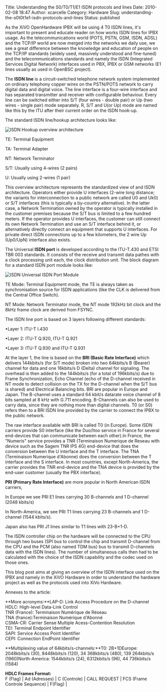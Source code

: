 Title: Understanding the S0/T0/T1/E1 ISDN protocols and lines
Date: 2010-02-08 18:47
Author: xcarcelle
Category: Hardware
Slug: understanding-the-s0t0t1e1-isdn-protocols-and-lines
Status: published

As the XiVO OpenHardware IPBX will be using 4 T0 ISDN lines, it's
important to present and educate reader on how works ISDN lines for IPBX
usage. As the telecommunications world (POTS, PSTN, GSM, ISDN, ADSL) and
the TCP/IP world are now merged into the networks we daily use, we see a
great difference between the knowledge and education of people on the
TCP/IP standards (widely used, massively understood and fine-tuned) and
the telecommunications standards and namely the ISDN (Integrated
Services Digital Network) interfaces used in PBX, IPBX or GSM networks
(E1 lines usually as used in OpenBSC project).

The **ISDN line** is a circuit-switched telephone network system
implemented on ordinary telephony copper wires on the PSTN/POTS network
to carry digital data and digital voice. The line interface is a
four-wire interface and has separated transmitter and receiver with
configurable behaviour. Every line can be switched either into S/T (four
wires - double pair) or Up (two wires - single pair) mode separately. R,
S/T and U(or Up) mode are named like this by the ITU after their current
order on the ISDN hook-up.

The standard ISDN line/hookup architecture looks like:

![ISDN Hookup overview
architecture](/images/blog/.ISDN_1_m.jpg "ISDN Hookup overview architecture, fév. 2010")

TE: Terminal Equipment

TA: Terminal Adapter

NT: Network Terminator

S/T: Usually using 4-wires (2 pairs)

U: Usually using 2-wires (1 pair)

This overview architecture represents the standardized view of and ISDN
architecture. Operators either provide U interfaces (2-wire long
distance; the variants for interconnection to a public network are
called U0 and Uk0) or S/T interfaces (this is typically a by-country
alternative). In the latter case, a Network Termination owned by the
operator is typically installed in the customer premises because the S/T
bus is limited to a few hundred meters. If the operator provides U
interfaces, the customer can still connect its own Network Termination
and use an S/T interface behind it, or alternatively directly connect an
equipment that supports U interfaces. For private direct ISDN
connections up to a few kilometers, the 2 wire Up (Up0/UpN) interface
also exists.

The Universal **ISDN port** is developed according to the ITU-T.430 and
ETSI TBR 003 standards. It consists of the receive and transmit data
pathes with a clock processing unit each, the clock distribution unit.
The block diagram for a standard ISDN port module looks like:

![ISDN Universal ISDN Port
Module](/images/blog/.ISDN_2_m.jpg "ISDN Universal ISDN Port Module, fév. 2010")

TE Mode: Terminal Equipment mode, the TE is always taken as
synchronisation source for ISDN applications (like the CLK is delivered
from the Central Office Switch).

NT Mode: Network Terminator mode, the NT mode 192kHz bit clock and the
8kHz frame clock are derived from FSYNC.

The ISDN line port is based on 3 layers following different standards:

•Layer 1: ITU-T I.430

•Layer 2: ITU-T Q.920, ITU-T Q.921

•Layer 3: ITU-T Q.930 and ITU-T Q.931

At the layer 1, the line is based on the **BRI (Basic Rate Interface)**
which delivers 144kbits/s (for S/T mode) broken into two 64kbits/s B
(Bearer) channel for data and one 16kbits/s D (Delta) channel for
signaling. The overhead is then added to the 144kbits/s (for a total of
196kbits/s) due to Frame Synchronization, Echo Channel (echo of the
D-channel received in NT mode to detect collision on the TX for the
D-channel when the S/T bus is shared) and Electrical Balancing bits. BRI
are popular in Europe and Japan. The B-channel uses a standard 64 kbit/s
datarate voice channel of 8 bits sampled at 8 kHz with G.711 encoding.
B-Channels can also be used to carry data, since they are nothing more
than digital channels. T0 (or S0) refers then to a BRI ISDN line
provided by the carrier to connect the IPBX to the public network.

The raw interface available with BRI is called T0 (in Europe). Some ISDN
carriers provide S0 interface (like the Duo/Itoo service in France for
several end-devices that can communicate between each other).In France,
the "Numeris" service provides a TNR (Terminaison Numerique de Reseau
with device such as the Sagem TNR IPS 4G) end-device that does the
conversion between the U interface and the T interface. The TNA
(Terminaison Numerique d'Abonne) does the conversion between the T
interface and the S interface. In most countries, except North-America,
the carrier provides the TNR end-device and the TNA device is provided
by the end-user customer (usually the PBX interface).

**PRI (Primary Rate Interface)** are more popular in North American ISDN
carriers,

In Europe we see PRI E1 lines carrying 30 B-channels and 1 D-channel
(2048 kbits/s)

In North-America, we see PRI T1 lines carrying 23 B-channels and 1
D-channel (1544 kbits/s).

Japan also has PRI J1 lines similar to T1 lines with 23-B+1-D.

The ISDN controller chip on the hardware will be connected to the CPU
through two buses (SPI bus to control the chip and transmit D-channel
from the CPU and the PCM (also named TDM bus) bus to transmit D-channels
data with the ISDN lines). The number of simultaneous calls then had to
be calculated with the choice of the ISDN capability and the codec used
on those ones.

This blog post aims at giving an overview of the ISDN interface used on
the IPBX and namely in the XiVO Hardware in order to understand the
hardware project as well as the protocols used into XiVo Hardware.

Annexes to the article:

**More acronyms:**LAP-D: Link Access Procedure on the D-channel  
HDLC: High-level Data-Link Control  
TNR (France): Terminaison Numérique de Réseau  
TNA (france):Terminaison Numérique d'Abonné  
CSMA-CR: Carrier Sense Multiple Acess-Contention Resolution  
TEI: Terminal Endpoint Identifier  
SAPI: Service Access Point Identifier  
CEPI: Connection EndPoint Identifier  

**Multiplexing value of 64kbits/s-channels:**T0: 2B+1DEurope:
2048kbits/s (30), 8448kbits/s (120), 34 368kbits/s (480), 139 264kbits/s
(1960)North-America: 1544kbits/s (24), 6312kbits/s (96), 44 736kbits/s
(1584)

**HDLC Frames Format:**  
F (Flag) | Ad (Adresses) | C (Controle) | CALL REQUEST | FCS (Frame
Controle Sequence) | F(Flag) |

</p>

